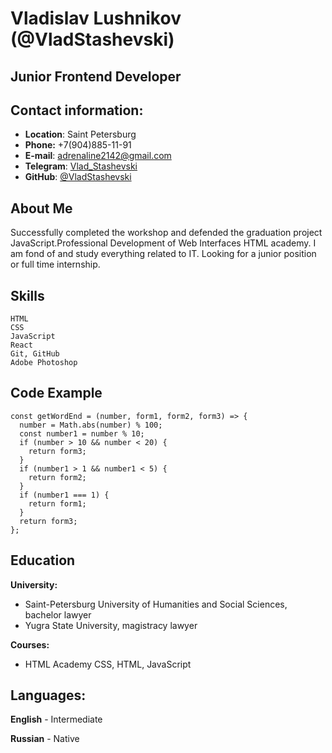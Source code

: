 # Vladislav Lushnikov (@VladStashevski)
## Junior Frontend Developer

## Contact information:

- **Location**: Saint Petersburg
- **Phone:** +7(904)885-11-91
- **E-mail**: adrenaline2142@gmail.com
- **Telegram**: [Vlad_Stashevski](https://t.me/Vlad_Stashevski)
- **GitHub**: [@VladStashevski](https://github.com/VladStashevski)

## About Me
Successfully completed the workshop
and defended the graduation project JavaScript.Professional Development
of Web Interfaces HTML academy.
I am fond of and study everything related to IT.
Looking for a junior position or full time internship.

## Skills

    HTML
    CSS
    JavaScript
    React
    Git, GitHub
    Adobe Photoshop

## Code Example

```
const getWordEnd = (number, form1, form2, form3) => {
  number = Math.abs(number) % 100;
  const number1 = number % 10;
  if (number > 10 && number < 20) {
    return form3;
  }
  if (number1 > 1 && number1 < 5) {
    return form2;
  }
  if (number1 === 1) {
    return form1;
  }
  return form3;
};

```

## Education

**University:** 
- Saint-Petersburg University of Humanities and Social Sciences, bachelor lawyer
- Yugra State University, magistracy lawyer

**Courses:** 
- HTML Academy CSS, HTML, JavaScript

## Languages:
**English** - Intermediate

**Russian** - Native
